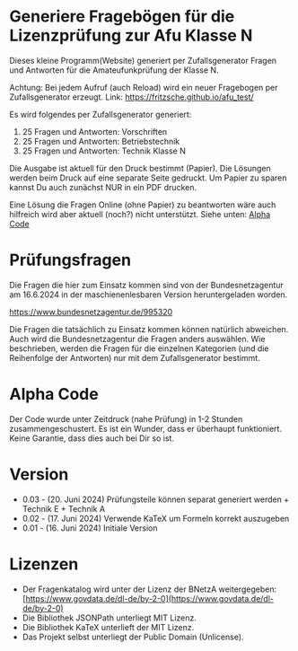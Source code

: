 # Generiere Fragebögen für die Lizenzprüfung zur Afu Klasse N
Dieses kleine Programm(Website) generiert per Zufallsgenerator Fragen und Antworten für die Amateufunkprüfung der Klasse N.

Achtung: Bei jedem Aufruf (auch Reload) wird ein neuer Fragebogen per Zufallsgenerator erzeugt.
Link: https://fritzsche.github.io/afu_test/

Es wird folgendes per Zufallsgenerator generiert:
1) 25 Fragen und Antworten: Vorschriften
2) 25 Fragen und Antworten: Betriebstechnik
3) 25 Fragen und Antworten: Technik Klasse N

Die Ausgabe ist aktuell für den Druck bestimmt (Papier). Die Lösungen werden beim Druck auf eine separate Seite gedruckt. Um Papier zu sparen kannst Du auch zunächst NUR in ein PDF drucken.

Eine Lösung die Fragen Online (ohne Papier) zu beantworten wäre auch hilfreich wird aber aktuell (noch?) nicht unterstützt. Siehe unten: [Alpha Code](#alpha_code)

# Prüfungsfragen
Die Fragen die hier zum Einsatz kommen sind von der Bundesnetzagentur am 16.6.2024 in der maschienenlesbaren Version heruntergeladen worden.

https://www.bundesnetzagentur.de/995320

Die Fragen die tatsächlich zu Einsatz kommen können natürlich abweichen. Auch wird die Bundesnetzagentur die Fragen anders auswählen. Wie beschrieben, werden die Fragen für die einzelnen Kategorien (und die Reihenfolge der Antworten) nur mit dem Zufallsgenerator bestimmt. 


# Alpha Code
Der Code wurde unter Zeitdruck (nahe Prüfung) in 1-2 Stunden zusammengeschustert. Es ist ein Wunder, dass er überhaupt funktioniert. Keine Garantie, dass dies auch bei Dir so ist.

# Version
* 0.03 - (20. Juni 2024) Prüfungsteile können separat generiert werden + Technik E + Technik A
* 0.02 - (17. Juni 2024) Verwende KaTeX um Formeln korrekt auszugeben
* 0.01 - (16. Juni 2024) Initiale Version

# Lizenzen
* Der Fragenkatalog wird unter der Lizenz der BNetzA weitergegeben: [https://www.govdata.de/dl-de/by-2-0](https://www.govdata.de/dl-de/by-2-0)
* Die Bibliothek JSONPath unterliegt MIT Lizenz.
* Die Bibliothek KaTeX unterlieft der MIT Lizenz.
* Das Projekt selbst unterliegt der Public Domain (Unlicense).

